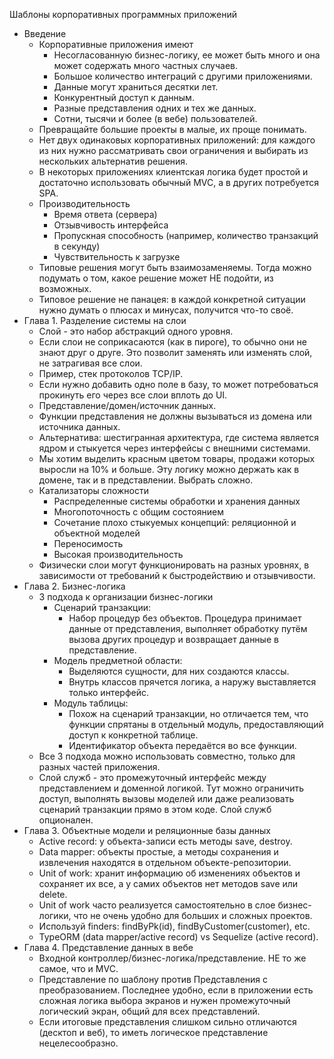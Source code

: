 Шаблоны корпоративных программных приложений

- Введение
  - Корпоративные приложения имеют
    - Несогласованную бизнес-логику, ее может быть много и она может содержать много частных случаев.
    - Большое количество интеграций с другими приложениями.
    - Данные могут храниться десятки лет.
    - Конкурентный доступ к данным.
    - Разные представления одних и тех же данных.
    - Сотни, тысячи и более (в вебе) пользователей.
  - Превращайте большие проекты в малые, их проще понимать.
  - Нет двух одинаковых корпоративных приложений: для каждого из них нужно рассматривать свои ограничения и выбирать из нескольких альтернатив решения.
  - В некоторых приложениях клиентская логика будет простой и достаточно использовать обычный MVC, а в других потребуется SPA.
  - Производительность
    - Время ответа (сервера)
    - Отзывчивость интерфейса
    - Пропускная способность (например, количество транзакций в секунду)
    - Чувствительность к загрузке
  - Типовые решения могут быть взаимозаменяемы. Тогда можно подумать о том, какое решение может НЕ подойти, из возможных.
  - Типовое решение не панацея: в каждой конкретной ситуации нужно думать о плюсах и минусах, получится что-то своё.
- Глава 1. Разделение системы на слои
  - Слой - это набор абстракций одного уровня.
  - Если слои не соприкасаются (как в пироге), то обычно они не знают друг о друге. Это позволит заменять или изменять слой, не затрагивая все слои.
  - Пример, стек протоколов TCP/IP.
  - Если нужно добавить одно поле в базу, то может потребоваться прокинуть его через все слои вплоть до UI.
  - Представление/домен/источник данных.
  - Функции представления не должны вызываться из домена или источника данных.
  - Альтернатива: шестигранная архитектура, где система является ядром и стыкуется через интерфейсы с внешними системами.
  - Мы хотим выделить красным цветом товары, продажи которых выросли на 10% и больше. Эту логику можно держать как в домене, так и в представлении. Выбрать сложно.
  - Катализаторы сложности
    - Распределенные системы обработки и хранения данных
    - Многопоточность с общим состоянием
    - Сочетание плохо стыкуемых концепций: реляционной и объектной моделей
    - Переносимость
    - Высокая производительность
  - Физически слои могут функционировать на разных уровнях, в зависимости от требований к быстродействию и отзывчивости.
- Глава 2. Бизнес-логика
  - 3 подхода к организации бизнес-логики
    - Сценарий транзакции:
      - Набор процедур без объектов. Процедура принимает данные от представления, выполняет обработку путём вызова других процедур и возвращает данные в представление.
    - Модель предметной области:
      - Выделяются сущности, для них создаются классы.
      - Внутрь классов прячется логика, а наружу выставляется только интерфейс.
    - Модуль таблицы:
      - Похож на сценарий транзакции, но отличается тем, что функции спрятаны в отдельный модуль, предоставляющий доступ к конкретной таблице.
      - Идентификатор объекта передаётся во все функции.
  - Все 3 подхода можно использовать совместно, только для разных частей приложения.
  - Слой служб - это промежуточный интерфейс между представлением и доменной логикой. Тут можно ограничить доступ, выполнять вызовы моделей или даже реализовать сценарий транзакции прямо в этом коде. Слой служб опционален.
- Глава 3. Объектные модели и реляционные базы данных
  - Active record: у объекта-записи есть методы save, destroy.
  - Data mapper: объекты простые, а методы сохранения и извлечения находятся в отдельном объекте-репозитории.
  - Unit of work: хранит информацию об изменениях объектов и сохраняет их все, а у самих объектов нет методов save или delete.
  - Unit of work часто реализуется самостоятельно в слое бизнес-логики, что не очень удобно для больших и сложных проектов.
  - Используй finders: findByPk(id), findByCustomer(customer), etc.
  - TypeORM (data mapper/active record) vs Sequelize (active record).
- Глава 4. Представление данных в вебе
  - Входной контроллер/бизнес-логика/представление. НЕ то же самое, что и MVC.
  - Представление по шаблону против Представления с преобразованием. Последнее удобно, если в приложении есть сложная логика выбора экранов и нужен промежуточный логический экран, общий для всех представлений.
  - Если итоговые представления слишком сильно отличаются (десктоп и веб), то иметь логическое представление нецелесообразно.
